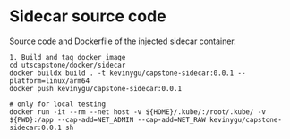 # Sidecar source code

Source code and Dockerfile of the injected sidecar container.

```
1. Build and tag docker image
cd utscapstone/docker/sidecar
docker buildx build . -t kevinygu/capstone-sidecar:0.0.1 --platform=linux/arm64
docker push kevinygu/capstone-sidecar:0.0.1

# only for local testing
docker run -it --rm --net host -v ${HOME}/.kube/:/root/.kube/ -v ${PWD}:/app --cap-add=NET_ADMIN --cap-add=NET_RAW kevinygu/capstone-sidecar:0.0.1 sh
```